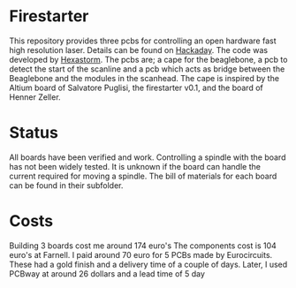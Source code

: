 # Firestarter
This repository provides three pcbs for controlling an open hardware fast high resolution laser.
Details can be found on [Hackaday](https://hackaday.io/project/21933-open-hardware-fast-high-resolution-laser). The code was developed by [Hexastorm](https://www.hexastorm.com).
The pcbs are; a cape for the beaglebone, a pcb to detect the start of the scanline and a pcb which acts as bridge between the Beaglebone and the modules in the scanhead. 
The cape is inspired by the Altium board of Salvatore Puglisi, the firestarter v0.1, and the board of Henner Zeller.

# Status
All boards have been verified and work. Controlling a spindle with the board has not been widely tested.
It is unknown if the board can handle the current required for moving a spindle.
The bill of materials for each board can be found in their subfolder.

# Costs
Building 3 boards cost me around 174 euro's The components cost is 104 euro's at Farnell. I paid around 70 euro for 5 PCBs made by Eurocircuits. These had a gold finish and a delivery time of a couple of days. Later, I used PCBway at around 26 dollars and a lead time of 5 day
